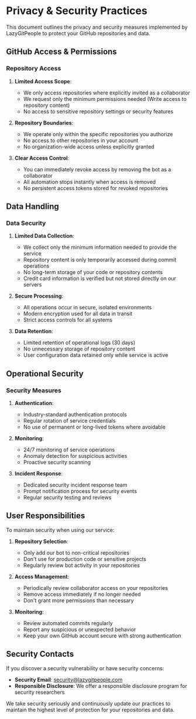 # Privacy & Security Practices

This document outlines the privacy and security measures implemented by LazyGitPeople to protect your GitHub repositories and data.

## GitHub Access & Permissions

### Repository Access

1. **Limited Access Scope**:
   - We only access repositories where explicitly invited as a collaborator
   - We request only the minimum permissions needed (Write access to repository content)
   - No access to sensitive repository settings or security features

2. **Repository Boundaries**:
   - We operate only within the specific repositories you authorize
   - No access to other repositories in your account
   - No organization-wide access unless explicitly granted

3. **Clear Access Control**:
   - You can immediately revoke access by removing the bot as a collaborator
   - All automation stops instantly when access is removed
   - No persistent access tokens stored for revoked repositories

## Data Handling

### Data Security

1. **Limited Data Collection**:
   - We collect only the minimum information needed to provide the service
   - Repository content is only temporarily accessed during commit operations
   - No long-term storage of your code or repository contents
   - Credit card information is verified but not stored directly on our servers

2. **Secure Processing**:
   - All operations occur in secure, isolated environments
   - Modern encryption used for all data in transit
   - Strict access controls for all systems

3. **Data Retention**:
   - Limited retention of operational logs (30 days)
   - No unnecessary storage of repository content
   - User configuration data retained only while service is active

## Operational Security

### Security Measures

1. **Authentication**:
   - Industry-standard authentication protocols
   - Regular rotation of service credentials
   - No use of permanent or long-lived tokens where avoidable

2. **Monitoring**:
   - 24/7 monitoring of service operations
   - Anomaly detection for suspicious activities
   - Proactive security scanning

3. **Incident Response**:
   - Dedicated security incident response team
   - Prompt notification process for security events
   - Regular security testing and reviews

## User Responsibilities

To maintain security when using our service:

1. **Repository Selection**:
   - Only add our bot to non-critical repositories
   - Don't use for production code or sensitive projects
   - Regularly review bot activity in your repositories

2. **Access Management**:
   - Periodically review collaborator access on your repositories
   - Remove access immediately if no longer needed
   - Don't grant more permissions than necessary

3. **Monitoring**:
   - Review automated commits regularly
   - Report any suspicious or unexpected behavior
   - Keep your own GitHub account secure with strong authentication

## Security Contacts

If you discover a security vulnerability or have security concerns:

- **Security Email**: security@lazygitpeople.com
- **Responsible Disclosure**: We offer a responsible disclosure program for security researchers

We take security seriously and continuously update our practices to maintain the highest level of protection for your repositories and data.
